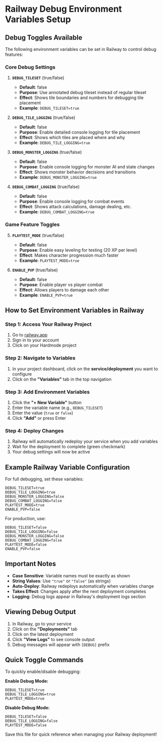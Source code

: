 # Railway Debug Environment Variables Setup

## Debug Toggles Available

The following environment variables can be set in Railway to control debug features:

### Core Debug Settings

1. **`DEBUG_TILESET`** (true/false)
   - **Default**: false
   - **Purpose**: Use annotated debug tileset instead of regular tileset
   - **Effect**: Shows tile boundaries and numbers for debugging tile placement
   - **Example**: `DEBUG_TILESET=true`

2. **`DEBUG_TILE_LOGGING`** (true/false)
   - **Default**: false
   - **Purpose**: Enable detailed console logging for tile placement
   - **Effect**: Shows which tiles are placed where and why
   - **Example**: `DEBUG_TILE_LOGGING=true`

3. **`DEBUG_MONSTER_LOGGING`** (true/false)
   - **Default**: false
   - **Purpose**: Enable console logging for monster AI and state changes
   - **Effect**: Shows monster behavior decisions and transitions
   - **Example**: `DEBUG_MONSTER_LOGGING=true`

4. **`DEBUG_COMBAT_LOGGING`** (true/false)
   - **Default**: false
   - **Purpose**: Enable console logging for combat events
   - **Effect**: Shows attack calculations, damage dealing, etc.
   - **Example**: `DEBUG_COMBAT_LOGGING=true`

### Game Feature Toggles

5. **`PLAYTEST_MODE`** (true/false)
   - **Default**: false
   - **Purpose**: Enable easy leveling for testing (20 XP per level)
   - **Effect**: Makes character progression much faster
   - **Example**: `PLAYTEST_MODE=true`

6. **`ENABLE_PVP`** (true/false)
   - **Default**: false
   - **Purpose**: Enable player vs player combat
   - **Effect**: Allows players to damage each other
   - **Example**: `ENABLE_PVP=true`

## How to Set Environment Variables in Railway

### Step 1: Access Your Railway Project
1. Go to [railway.app](https://railway.app)
2. Sign in to your account
3. Click on your Hardmode project

### Step 2: Navigate to Variables
1. In your project dashboard, click on the **service/deployment** you want to configure
2. Click on the **"Variables"** tab in the top navigation

### Step 3: Add Environment Variables
1. Click the **"+ New Variable"** button
2. Enter the variable name (e.g., `DEBUG_TILESET`)
3. Enter the value (`true` or `false`)
4. Click **"Add"** or press Enter

### Step 4: Deploy Changes
1. Railway will automatically redeploy your service when you add variables
2. Wait for the deployment to complete (green checkmark)
3. Your debug settings will now be active

## Example Railway Variable Configuration

For full debugging, set these variables:

```
DEBUG_TILESET=true
DEBUG_TILE_LOGGING=true
DEBUG_MONSTER_LOGGING=false
DEBUG_COMBAT_LOGGING=false
PLAYTEST_MODE=true
ENABLE_PVP=false
```

For production, use:

```
DEBUG_TILESET=false
DEBUG_TILE_LOGGING=false
DEBUG_MONSTER_LOGGING=false
DEBUG_COMBAT_LOGGING=false
PLAYTEST_MODE=false
ENABLE_PVP=false
```

## Important Notes

- **Case Sensitive**: Variable names must be exactly as shown
- **String Values**: Use `"true"` or `"false"` (as strings)
- **Auto-Deploy**: Railway redeploys automatically when variables change
- **Takes Effect**: Changes apply after the next deployment completes
- **Logging**: Debug logs appear in Railway's deployment logs section

## Viewing Debug Output

1. In Railway, go to your service
2. Click on the **"Deployments"** tab
3. Click on the latest deployment
4. Click **"View Logs"** to see console output
5. Debug messages will appear with `[DEBUG]` prefix

## Quick Toggle Commands

To quickly enable/disable debugging:

**Enable Debug Mode:**
```
DEBUG_TILESET=true
DEBUG_TILE_LOGGING=true
PLAYTEST_MODE=true
```

**Disable Debug Mode:**
```
DEBUG_TILESET=false
DEBUG_TILE_LOGGING=false
PLAYTEST_MODE=false
```

Save this file for quick reference when managing your Railway deployment!